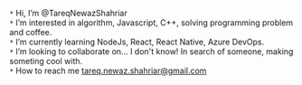 `*` Hi, I’m @TareqNewazShahriar  
`*` I’m interested in algorithm, Javascript, C++, solving programming problem and coffee.  
`*` I’m currently learning NodeJs, React, React Native, Azure DevOps.  
`*` I’m looking to collaborate on... I don't know! In search of someone, making someting cool with.  
`*` How to reach me tareq.newaz.shahriar@gmail.com

<!---
TareqNewazShahriar/TareqNewazShahriar is a ✨ special ✨ repository because its `README.md` (this file) appears on your GitHub profile.
You can click the Preview link to take a look at your changes.
--->
